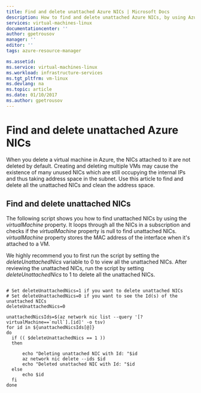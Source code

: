 ```yaml
---
title: Find and delete unattached Azure NICs | Microsoft Docs
description: How to find and delete unattached Azure NICs, by using Azure CLI
services: virtual-machines-linux
documentationcenter: ''
author: gpetrousov
manager: ''
editor: ''
tags: azure-resource-manager

ms.assetid: 
ms.service: virtual-machines-linux
ms.workload: infrastructure-services
ms.tgt_pltfrm: vm-linux
ms.devlang: na
ms.topic: article
ms.date: 01/10/2017
ms.author: gpetrousov
---
```

# Find and delete unattached Azure NICs
When you delete a virtual machine in Azure, the NICs attached to it are not deleted by default. Creating and deleting multiple VMs may cause the existence of many unused NICs which are still occupying the internal IPs and thus taking address space in the subnet. Use this article to find and delete all the unattached NICs and clean the address space.


## Find and delete unattached NICs

The following script shows you how to find unattached NICs by using the *virtualMachine* property. It loops through all the NICs in a subscription and checks if the *virtualMachine* property is null to find unattached NICs. *virtualMachine* property stores the MAC address of the interface when it's attached to a VM.

We highly recommend you to first run the script by setting the *deleteUnattachedNics* variable to 0 to view all the unattached NICs. After reviewing the unattached NICs, run the script by setting *deleteUnattachedNics* to 1 to delete all the unattached NICs.

 ```azurecli

# Set deleteUnattachedNics=1 if you want to delete unattached NICs
# Set deleteUnattachedNics=0 if you want to see the Id(s) of the unattached NICs
deleteUnattachedNics=0

unattachedNicsIds=$(az network nic list --query '[?virtualMachine==`null`].[id]' -o tsv)
for id in ${unattachedNicsIds[@]}
do
   if (( $deleteUnattachedNics == 1 ))
   then

       echo "Deleting unattached NIC with Id: "$id
       az network nic delete --ids $id
       echo "Deleted unattached NIC with Id: "$id
   else
       echo $id
   fi
done

